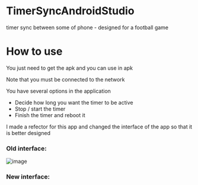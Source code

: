 # TimerSyncAndroidStudio
timer sync between some of phone - designed for a football game

# How to use
You just need to get the apk and you can use in apk 

Note that you must be connected to the network

You have several options in the application
- Decide how long you want the timer to be active 
- Stop / start the timer
- Finish the timer and reboot it

I made a refector for this app and changed the interface of the app so that it is better designed

### Old interface:

![image](https://user-images.githubusercontent.com/83061722/169229896-387d744b-cf2d-4589-a3a6-05292c350b16.png)

### New interface:

